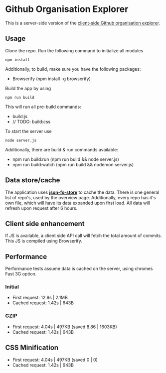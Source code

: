 # Github Organisation Explorer
This is a server-side version of the [client-side Github organisation explorer](https://github.com/vandijkstef/wafs).

## Usage
Clone the repo. Run the following command to initialize all modules
```
npm install
```
Additionally, to build, make sure you have the following packages:
* Browserify (npm install -g browserify)

Build the app by using
```
npm run build
```
This will run all pre-build commands:
* build:js
* // TODO: build:css

To start the server use
```
node server.js
```
Additionally, there are build & run commands available:
* npm run build:run (npm run build && node server.js)
* npm run build:watch (npm run build && nodemon server.js)

## Data store/cache
The application uses [**json-fs-store**](https://github.com/alexkwolfe/json-fs-store) to cache the data.
There is one general list of repo's, used by the overview page.
Additionally, every repo has it's own file, which will have its data expanded upon first load. All data will refresh upon request after 6 hours.

## Client side enhancement
If JS is available, a client side API call will fetch the total amount of commits. This JS is compiled using Browserify.

## Performance
Performance tests assume data is cached on the server, using chromes Fast 3G option.
### Initial
* First request: 12.9s | 2.1MB
* Cached request: 1.42s | 643B
### GZIP
* First request: 4.04s | 497KB (saved 8.86 | 1603KB)
* Cached request: 1.42s | 643B
## CSS Minification
* First request: 4.04s | 497KB (saved 0 | 0)
* Cached request: 1.42s | 643B